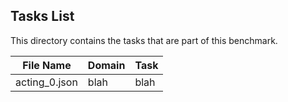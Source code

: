 ## Tasks List

This directory contains the tasks that are part of this benchmark.


File Name | Domain | Task
---- | ----------- | --------
acting_0.json | blah | blah
